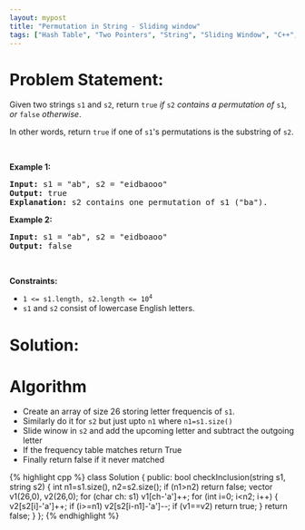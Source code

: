 ```yaml
---
layout: mypost
title: "Permutation in String - Sliding window"
tags: ["Hash Table", "Two Pointers", "String", "Sliding Window", "C++", "Medium"]
---
```

# Problem Statement:
<p>Given two strings <code>s1</code> and <code>s2</code>, return <code>true</code><em> if </em><code>s2</code><em> contains a permutation of </em><code>s1</code><em>, or </em><code>false</code><em> otherwise</em>.</p>

<p>In other words, return <code>true</code> if one of <code>s1</code>&#39;s permutations is the substring of <code>s2</code>.</p>

<p>&nbsp;</p>
<p><strong class="example">Example 1:</strong></p>

<pre>
<strong>Input:</strong> s1 = &quot;ab&quot;, s2 = &quot;eidbaooo&quot;
<strong>Output:</strong> true
<strong>Explanation:</strong> s2 contains one permutation of s1 (&quot;ba&quot;).
</pre>

<p><strong class="example">Example 2:</strong></p>

<pre>
<strong>Input:</strong> s1 = &quot;ab&quot;, s2 = &quot;eidboaoo&quot;
<strong>Output:</strong> false
</pre>

<p>&nbsp;</p>
<p><strong>Constraints:</strong></p>

<ul>
	<li><code>1 &lt;= s1.length, s2.length &lt;= 10<sup>4</sup></code></li>
	<li><code>s1</code> and <code>s2</code> consist of lowercase English letters.</li>
</ul>

# Solution:
# Algorithm
- Create an array of size 26 storing letter frequencis of  `s1`.
- Similarly do it for `s2` but just upto `n1` where `n1=s1.size()`
- Slide winow in `s2` and add the upcoming letter and subtract the outgoing letter
- If the frequency table matches return True
- Finally return false if it never matched


 {% highlight cpp %} 
class Solution {
public:
    bool checkInclusion(string s1, string s2) {
        int n1=s1.size(), n2=s2.size();
        if (n1>n2) return false;
        vector<int> v1(26,0), v2(26,0);
        for (char ch: s1) v1[ch-'a']++;
        for (int i=0; i<n2; i++)
        {
            v2[s2[i]-'a']++;
            if (i>=n1) v2[s2[i-n1]-'a']--;
            if (v1==v2) return true;
        }
        return false;
    }
};
 {% endhighlight %}